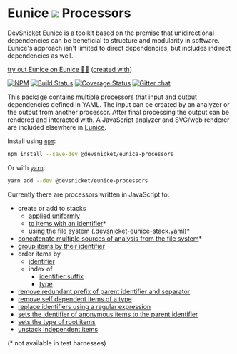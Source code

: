 # Eunice ![](https://raw.githubusercontent.com/DevSnicket/eunice-renderer/master/getSvgElementForStack/createArrows/test/withUse/testCases/default-height.svg?sanitize=true) Processors

DevSnicket Eunice is a toolkit based on the premise that unidirectional dependencies can be beneficial to structure and modularity in software. Eunice's approach isn't limited to direct dependencies, but includes indirect dependencies as well.

[try out Eunice on Eunice 🐶🥫](https://devsnicket.github.io/Eunice/renderer/index.html) ([created with](dogfooding/generate.sh))

[![NPM](https://img.shields.io/npm/v/@devsnicket/eunice-processors.svg)](https://www.npmjs.com/package/@devsnicket/eunice-processors
) [![Build Status](https://travis-ci.org/DevSnicket/eunice-processors.svg?branch=master)](https://travis-ci.org/DevSnicket/eunice-processors) [![Coverage Status](https://coveralls.io/repos/github/DevSnicket/eunice-processors/badge.svg?branch=master&c=1)](https://coveralls.io/github/DevSnicket/eunice-processors?branch=master) [![Gitter chat](https://badges.gitter.im/devsnicket-eunice/gitter.png)](https://gitter.im/devsnicket-eunice)

This package contains multiple processors that input and output dependencies defined in YAML. The input can be created by an analyzer or the output from another processor. After final processing the output can be rendered and interacted with. A JavaScript analyzer and SVG/web renderer are included elsewhere in [Eunice](https://www.github.com/DevSnicket/Eunice).

Install using [`npm`](https://www.npmjs.com/package/@devsnicket/eunice-processors):

```bash
npm install --save-dev @devsnicket/eunice-processors
```
Or with [`yarn`](https://yarnpkg.com/en/package/@devsnicket/eunice-processors):

```bash
yarn add --dev @devsnicket/eunice-processors
```

Currently there are processors written in JavaScript to:
- create or add to stacks
	- [applied uniformly](stacking/createOrAddToStacksUniformly)
	- [to items with an identifier](stacking/createOrAddToStacksToItemsWithIdentifier)*
	- [using the file system (.devsnicket-eunice-stack.yaml)](stacking/createOrAddToStacksUsingFileSystem)*
- [concatenate multiple sources of analysis from the file system](concatenateFromFileSystem)*
- [group items by their identifier](groupItemsByIdentifierSeparator)
- order items by
	- [identifier](sorting/orderItemsByIdentifier)
	- index of
		- [identifier suffix](sorting/orderItemsByIndexOfIdentifierSuffix)
		- [type](sorting/orderItemsByIndexOfType)
- [remove redundant prefix of parent identifier and separator](removeRedundantParentIdentifierPrefix)
- [remove self dependent items of a type](removeSelfDependentItemsOfType)
- [replace identifiers using a regular expression](replaceIdentifiers)
- [sets the identifier of anonymous items to the parent identifier](setIdentifierOfAnonymousToParent)
- [sets the type of root items](setTypeOfRootItems)
- [unstack independent items](unstackIndependent)

(\* not available in test harnesses)
